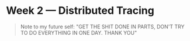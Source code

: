 # Week 2 — Distributed Tracing

> Note to my future self: "GET THE SHIT DONE IN PARTS, DON'T TRY TO DO EVERYTHING IN ONE DAY. THANK YOU"

